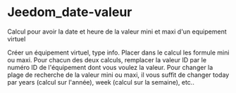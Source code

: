 # Jeedom_date-valeur
Calcul pour avoir la date et heure de la valeur mini et maxi d'un equipement virtuel

Créer un équipement virtuel, type info. Placer dans le calcul les formule mini ou maxi. Pour chacun des deux calculs, remplacer la valeur ID par le numéro ID de l'équipement dont vous voulez la valeur.
Pour changer la plage de recherche de la valeur mini ou maxi, il vous suffit de changer today par years (calcul sur l'année), week (calcul sur la semaine), etc..
